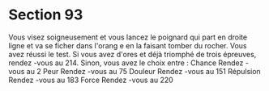 # Section 93

Vous visez soigneusement et vous lancez le poignard qui part en
droite ligne et va se ficher dans l'orang e en la faisant tomber du
rocher. Vous avez réussi le test. Si vous avez d'ores et déjà
triomphé de trois épreuves, rendez -vous au  214. Sinon, vous avez
le choix entre :
Chance         Rendez -vous au  2
Peur         Rendez -vous au  75
Douleur         Rendez -vous au  151
Répulsion         Rendez -vous au  183
Force         Rendez -vous au  220